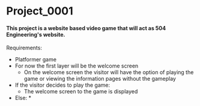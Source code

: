 # Project_0001

#### This project is a website based video game that will act as 504 Engineering's website.
Requirements:
* Platformer game
* For now the first layer will be the welcome screen
    * On the welcome screen the visitor will have the option of playing the game or viewing the information pages without the gameplay
* If the visitor decides to play the game:
    * The welcome screen to the game is displayed
* Else:
    * 